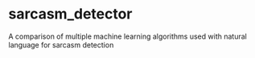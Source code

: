 # sarcasm_detector
A comparison of multiple machine learning algorithms used with natural language for sarcasm detection
